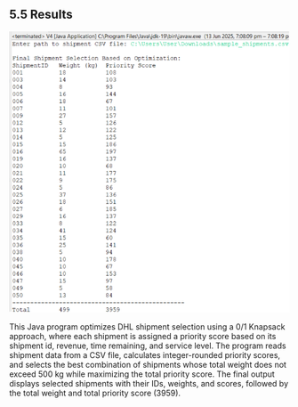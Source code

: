 ## 5.5 Results

![Results](../../images/results.png)

This Java program optimizes DHL shipment selection using a 0/1 Knapsack approach, where each shipment is assigned a priority score based on its shipment id, revenue, time remaining, and service level. The program reads shipment data from a CSV file, calculates integer-rounded priority scores, and selects the best combination of shipments whose total weight does not exceed 500 kg while maximizing the total priority score. The final output displays selected shipments with their IDs, weights, and scores, followed by the total weight and total priority score (3959).
